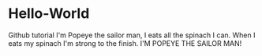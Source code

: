 # Hello-World
Github tutorial 
I'm Popeye the sailor man, I eats all the spinach I can. When I eats my spinach I'm strong to the finish. I'M POPEYE THE SAILOR MAN!
